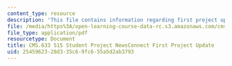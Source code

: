 ```yaml
---
content_type: resource
description: 'This file contains information regarding first project update. '
file: /media/https%3A/open-learning-course-data-rc.s3.amazonaws.com/cms-633-digital-humanities-spring-2015/2545962328d335c69fc655a5d2ab3793_MITCMS_633S15_FirstUpdate.pdf
file_type: application/pdf
resourcetype: Document
title: CMS.633 S15 Student Project NewsConnect First Project Update
uid: 25459623-28d3-35c6-9fc6-55a5d2ab3793
---
```

